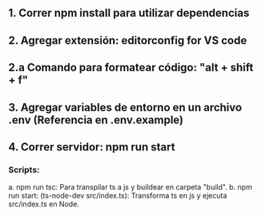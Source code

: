## 1. Correr npm install para utilizar dependencias

## 2. Agregar extensión: editorconfig for VS code

## 2.a Comando para formatear código: "alt + shift + f"

## 3. Agregar variables de entorno en un archivo .env (Referencia en .env.example)

## 4. Correr servidor: npm run start


### Scripts:
a. npm run tsc: Para transpilar ts a js y buildear en carpeta "build".
b. npm run start: (ts-node-dev src/index.ts): Transforma ts en js y ejecuta src/index.ts en Node.
